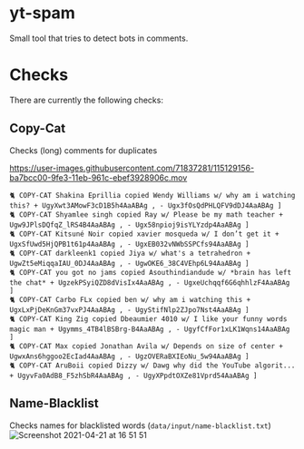 # yt-spam
Small tool that tries to detect bots in comments.

# Checks
There are currently the following checks:

## Copy-Cat
Checks (long) comments for duplicates

https://user-images.githubusercontent.com/71837281/115129156-ba7bcc00-9fe3-11eb-961c-ebef3928906c.mov


```
🐈 COPY-CAT Shakina Eprillia copied Wendy Williams w/ why am i watching this? + UgyXwt3AMowF3cD1B5h4AaABAg , - Ugx3fOsQdPHLQFV9dDJ4AaABAg ]
🐈 COPY-CAT Shyamlee singh copied Ray w/ Please be my math teacher + Ugw9JPlsDQfqZ_lRS4B4AaABAg , - Ugx58npioj9isYLYzdp4AaABAg ]
🐈 COPY-CAT Kitsuné Noir copied xavier mosqueda w/ I don’t get it + UgxSfUwd5HjQPB1t61p4AaABAg , - UgxEB032vNWbSSPCfs94AaABAg ]
🐈 COPY-CAT darkleenk1 copied Jiya w/ what's a tetrahedron + UgwZt5eMiqqaIAU_0DJ4AaABAg , - UgwOKE6_38C4VEhp6L94AaABAg ]
🐈 COPY-CAT you got no jams copied Asouthindiandude w/ *brain has left the chat* + UgzekPSyiQZD8dVisIx4AaABAg , - UgxeUchqqf6G6qhhlzF4AaABAg ]
🐈 COPY-CAT Carbo FLx copied ben w/ why am i watching this + UgxLxPjDeKnGm37vxPJ4AaABAg , - UgyStifNlp2ZJpo7Nst4AaABAg ]
🐈 COPY-CAT King Zig copied Dbeaumier 4010 w/ I like your funny words magic man + Ugymms_4TB4lBSBrg-B4AaABAg , - UgyfCfFor1xLK1Wqns14AaABAg ]
🐈 COPY-CAT Max copied Jonathan Avila w/ Depends on size of center + UgwxAns6hggoo2EcIad4AaABAg , - UgzOVERaBXIEoNu_5w94AaABAg ]
🐈 COPY-CAT AruBoii copied Dizzy w/ Dawg why did the YouTube algorit... + UgyvFa0AdB8_F5zhSbR4AaABAg , - UgyXPpdtOXZe81Vprd54AaABAg ]
```

## Name-Blacklist
Checks names for blacklisted words (`data/input/name-blacklist.txt`)
![Screenshot 2021-04-21 at 16 51 51](https://user-images.githubusercontent.com/71837281/115574446-eb991c80-a2c1-11eb-96cb-8580e306fcf3.png)
